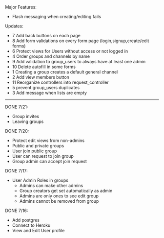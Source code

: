 Major Features:
- Flash messaging when creating/editing fails

Updates:
- 7 Add back buttons on each page
- 8 Add form validations on every form page (login,signup,create/edit forms)
- 6 Protect views for Users without access or not logged in
- 4 Order groups and channels by name
- 9 Add validation to group_users to always have at least one admin
- 10 Delete autofill in some forms
- 1 Creating a group creates a default general channel
- 2 Add view members button
- 11 Reorganize controllers into request_controller
- 5 prevent group_users duplicates
- 3 Add message when lists are empty

------------------------------
DONE 7/21:
- Group invites
- Leaving groups


DONE 7/20:
- Protect edit views from non-admins
- Public and private groups
- User join public group
- User can request to join group
- Group admin can accept join request


DONE 7/17:
- User Admin Roles in groups
    - Admins can make other admins
    - Group creators get set automatically as admin
    - Admins are only ones to see edit group
    - Admins cannot be removed from group


DONE 7/16:
- Add postgres
- Connect to Heroku
- View and Edit User profile
